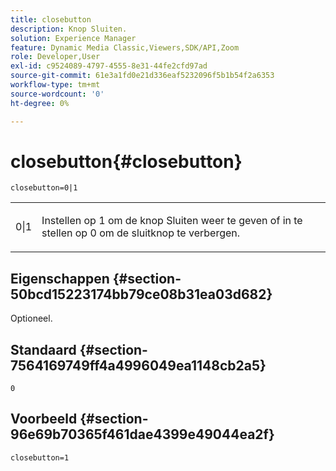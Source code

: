```yaml
---
title: closebutton
description: Knop Sluiten.
solution: Experience Manager
feature: Dynamic Media Classic,Viewers,SDK/API,Zoom
role: Developer,User
exl-id: c9524089-4797-4555-8e31-44fe2cfd97ad
source-git-commit: 61e3a1fd0e21d336eaf5232096f5b1b54f2a6353
workflow-type: tm+mt
source-wordcount: '0'
ht-degree: 0%

---
```


# closebutton{#closebutton}

`closebutton=0|1`

<table id="table_9B98C97485DD4DEB8A6ECBCE8DF6B886"> 
 <tbody> 
  <tr> 
   <td colname="col1"> <p> <span class="codeph"> 0|1 </span> </p> </td> 
   <td colname="col2"> <p> Instellen op <span class="codeph"> 1</span> om de knop Sluiten weer te geven of in te stellen op <span class="codeph"> 0</span> om de sluitknop te verbergen. </p> </td> 
  </tr> 
 </tbody> 
</table>

## Eigenschappen {#section-50bcd15223174bb79ce08b31ea03d682}

Optioneel.

## Standaard {#section-7564169749ff4a4996049ea1148cb2a5}

`0`

## Voorbeeld {#section-96e69b70365f461dae4399e49044ea2f}

`closebutton=1`
